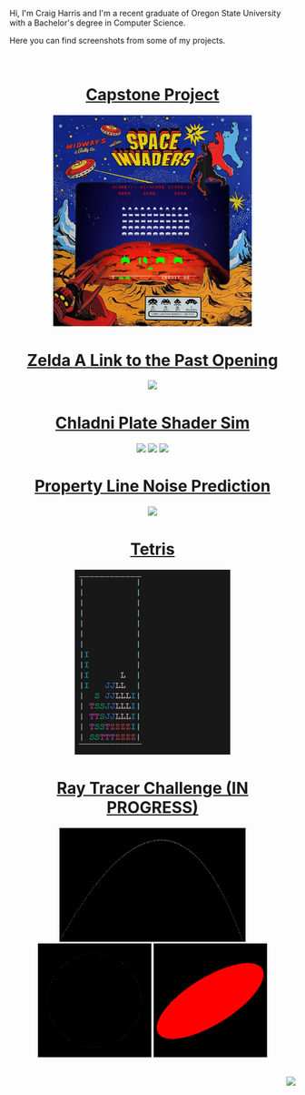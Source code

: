 
Hi, I'm Craig Harris and I'm a recent graduate of Oregon State University with a Bachelor's degree in Computer Science.

Here you can find screenshots from some of my projects.

</br>

<div align="center">

# [Capstone Project](https://github.com/cxhx441/space_invaders_8080)
<a href="https://youtu.be/Q-t2x6y43j4?si=C5RvXJ1Ucmxoy_Ew&t=302"><img src="space_invaders_8080_bg1.gif" width="350"></a>

# [Zelda A Link to the Past Opening](https://github.com/cxhx441/cs450/tree/main/final_turn_in)
<a href="https://www.youtube.com/watch?v=-wlZx1zSGcs"><img src="zelda_alttp.gif" width="350"></a>


# [Chladni Plate Shader Sim](https://github.com/cxhx441/cs457/blob/main/visual_studio/OpenGL_FinalProject/OpenGL/src/Application.cpp)
<a href="https://www.youtube.com/watch?v=Nt-PviVG6I8"><img src="chladni_1.gif" height="250"></a>
<a href="https://www.youtube.com/watch?v=Nt-PviVG6I8"><img src="chladni_2.gif" height="250"></a>
<a href="https://www.youtube.com/watch?v=Nt-PviVG6I8"><img src="chladni_3.gif" height="250"></a>

# [Property Line Noise Prediction](https://github.com/cxhx441/graphical-acoustic-calcs)
<!-- <a href=""><img src="pl_acoustics_original.png" width="800"></a> </br> -->
<a href="https://github.com/cxhx441/graphical-acoustic-calcs"><img src="pl_acoustics_original_left.png" width="500"></a> </br>
<!-- <a href="https://github.com/cxhx441/graphical-acoustic-calcs"><img src="pl_acoustics_original_right.png" width="500"></a> </br> -->


# [Tetris](https://github.com/cxhx441/tetris)
<a href="https://github.com/cxhx441/tetris"><img src="tetris.gif" height="325"></a> </br>


# [Ray Tracer Challenge (IN PROGRESS)](https://github.com/cxhx441/ray-tracer-challenge)
<a href="https://github.com/cxhx441/ray-tracer-challenge"><img src="0_projectile.png" height="200"></a>
<a href="https://github.com/cxhx441/ray-tracer-challenge"><img src="1_clock.png" height="200"></a>
<a href="https://github.com/cxhx441/ray-tracer-challenge"><img src="2_sheared_sphere.png" height="200"></a> </br>

</br>
</div>

<img align="right" src="https://komarev.com/ghpvc/?username=cxhx441&color=e95c7d&label=Views">


<!--
**cxhx441/cxhx441** is a ✨ _special_ ✨ repository because its `README.md` (this file) appears on your GitHub profile.

Here are some ideas to get you started:

- 🔭 I’m currently working on ...
- 🌱 I’m currently learning ...
- 👯 I’m looking to collaborate on ...
- 🤔 I’m looking for help with ...
- 💬 Ask me about ...
- 📫 How to reach me: ...
- 😄 Pronouns: ...
- ⚡ Fun fact: ...
-->
